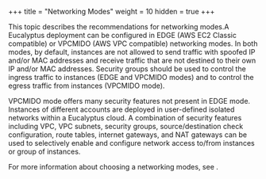 +++
title = "Networking Modes"
weight = 10
hidden = true
+++

This topic describes the recommendations for networking modes.A Eucalyptus deployment can be configured in EDGE (AWS EC2 Classic compatible) or VPCMIDO (AWS VPC compatible) networking modes. In both modes, by default, instances are not allowed to send traffic with spoofed IP and/or MAC addresses and receive traffic that are not destined to their own IP and/or MAC addresses. Security groups should be used to control the ingress traffic to instances (EDGE and VPCMIDO modes) and to control the egress traffic from instances (VPCMIDO mode). 

VPCMIDO mode offers many security features not present in EDGE mode. Instances of different accounts are deployed in user-defined isolated networks within a Eucalyptus cloud. A combination of security features including VPC, VPC subnets, security groups, source/destination check configuration, route tables, internet gateways, and NAT gateways can be used to selectively enable and configure network access to/from instances or group of instances. 

For more information about choosing a networking modes, see [](../install-guide/planning_networking_modes.dita) . 

